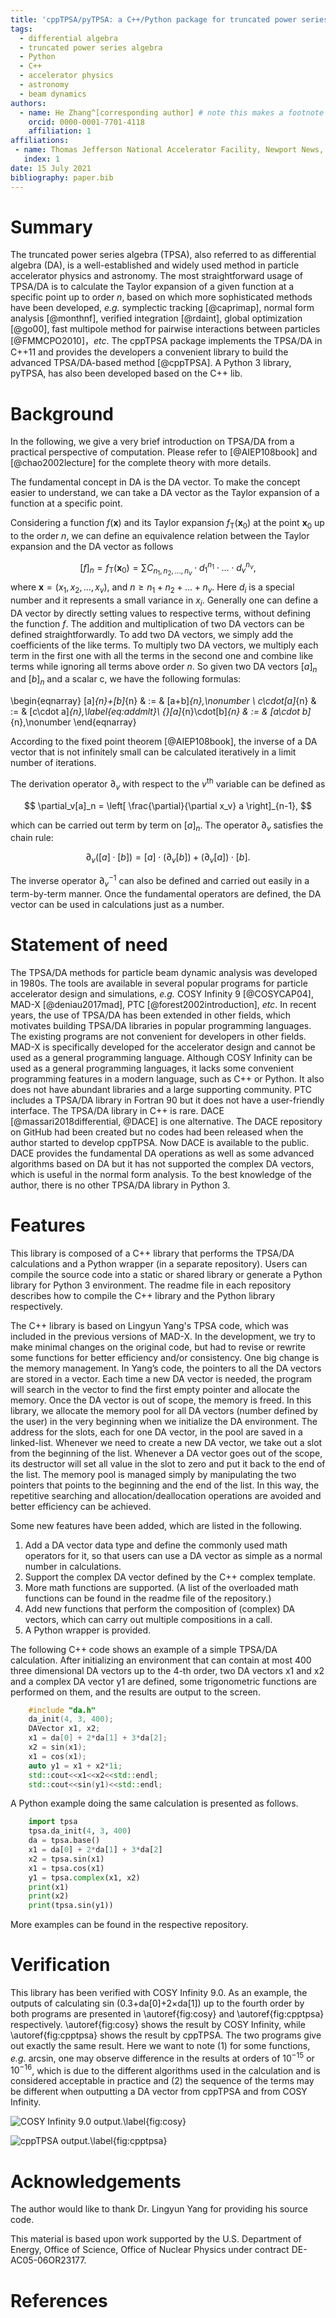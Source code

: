 ```yaml
---
title: 'cppTPSA/pyTPSA: a C++/Python package for truncated power series algebra'
tags:
  - differential algebra
  - truncated power series algebra
  - Python
  - C++
  - accelerator physics
  - astronomy
  - beam dynamics
authors:
  - name: He Zhang^[corresponding author] # note this makes a footnote saying 'co-first author'
    orcid: 0000-0001-7701-4118
    affiliation: 1 
affiliations:
 - name: Thomas Jefferson National Accelerator Facility, Newport News, VA 23606, USA
   index: 1
date: 15 July 2021
bibliography: paper.bib
---
```


# Summary

The truncated power series algebra (TPSA), also referred to as differential algebra (DA), is a well-established and widely used method in particle accelerator physics and astronomy. The most straightforward usage of TPSA/DA is to calculate the Taylor expansion  of a given function at a specific point up to order $n$, based on which more sophisticated methods have been developed, *e.g.* symplectic tracking [@caprimap], normal form analysis [@monthnf], verified integration [@rdaint], global optimization [@go00], fast multipole method for pairwise interactions between particles [@FMMCPO2010]，*etc*.  The cppTPSA package implements the TPSA/DA in C++11 and provides the developers a convenient library to build the advanced TPSA/DA-based method [@cppTPSA]. A Python 3 library, pyTPSA, has also been developed based on the C++ lib.  

# Background

In the following, we give a very brief introduction on TPSA/DA from a practical perspective of computation. Please refer to [@AIEP108book] and [@chao2002lecture] for the complete theory with more details. 

The fundamental concept in DA is the DA vector. To make the concept easier to understand, we can take a DA vector as the Taylor expansion of a function at a specific point.  

Considering a function $f(\mathbf{x})$ and its Taylor expansion $f_{\mathrm{T}}(\mathbf{x}_0)$  at the point $\mathbf{x}_0$ up to the order $n$, we can define  an equivalence relation between the Taylor expansion and the DA vector as follows

$$ [f]_n = f_{\mathrm{T}}(\mathbf{x}_0) = \sum {C_{n_1,n_2, ..., n_v}} \cdot d_1^{n_1} \cdot \dots \cdot d_v^{n_v}, $$ where $\mathbf{x} = (x_1, x_2, \dots, x_v)$, and $n \ge n_1 + n_2 + \dots + n_v$. Here $d_i$ is a special number and it represents a small variance in $x_i$. Generally one can define a DA vector by directly setting values to respective terms, without defining the function $f$. The addition and multiplication of two DA vectors can be defined straightforwardly. To add two DA vectors, we simply add  the coefficients of the like terms. To multiply two DA vectors, we multiply each term in the first one with all the terms in the second one and combine like terms while ignoring all terms above order $n$. So given two DA vectors $[a]_n$ and $[b]_n$ and a scalar c, we have the following formulas:

\begin{eqnarray}
[a]_{n}+[b]_{n} & := & [a+b]_{n},\nonumber \\
c\cdot[a]_{n} & := & [c\cdot a]_{n},\label{eq:addmlt}\\
{}[a]_{n}\cdot[b]_{n} & := & [a\cdot b]_{n},\nonumber 
\end{eqnarray}

According to the fixed point theorem [@AIEP108book], the inverse of a DA vector that is not infinitely small can be calculated iteratively in a limit number of iterations. 

The derivation operator $\partial_v$ with respect to the $v^{\mathrm{th}}$ variable can be defined as 

$$ \partial_v[a]_n = \left[ \frac{\partial}{\partial x_v} a \right]_{n-1}, $$

which can be carried out term by term on $[a]_n$. The operator $\partial_v$ satisfies the chain rule:

$$ \partial_v([a]\cdot [b]) = [a]\cdot (\partial_v [b]) + (\partial_v [a])\cdot [b]. $$

The inverse operator $\partial^{-1}_v$ can also be defined and carried out easily in a term-by-term manner. Once the fundamental operators are defined, the DA vector can be used in calculations just as a number. 

# Statement of need

The TPSA/DA methods for particle beam dynamic analysis was developed in 1980s. The tools are available in several popular programs for particle accelerator design and simulations, *e.g.* COSY Infinity 9 [@COSYCAP04], MAD-X [@deniau2017mad], PTC [@forest2002introduction], *etc*. In recent years, the use of TPSA/DA has been extended in other fields, which motivates building TPSA/DA libraries in popular programming languages. The existing programs are not convenient for developers in other fields. MAD-X is specifically developed for the accelerator design and cannot be used as a general programming language. Although COSY Infinity can be used as a general programming languages, it lacks some convenient programming features in a modern language, such as C++ or Python. It also does not have abundant libraries and  a large supporting community. PTC includes a TPSA/DA library in Fortran 90 but it does not have a user-friendly interface. The TPSA/DA library in C++ is rare. DACE [@massari2018differential, @DACE] is one alternative. The DACE repository on GitHub had been created but no codes had been released when the author started to develop cppTPSA. Now DACE is available to the public. DACE provides the fundamental DA operations as well as some advanced algorithms based on DA but it has not supported the complex DA vectors, which is useful in the normal form analysis. To the best knowledge of the author, there is no other TPSA/DA library in Python 3. 

# Features

This library is composed of a C++ library that performs the TPSA/DA calculations and a Python wrapper (in a separate repository). Users can compile the source code into a static or shared library or generate a Python library for Python 3 environment.  The readme file in each repository describes how to compile the C++ library and the Python library respectively. 



The C++ library is based on Lingyun Yang's TPSA code, which was included in the previous versions of MAD-X. In the development, we try to make minimal changes on the original code, but had to revise or rewrite some functions for better efficiency and/or consistency.  One big change is the memory management. In Yang’s code, the pointers to all the DA vectors are stored in a vector. Each time a new DA vector is needed, the program will search in the vector to find the first empty pointer and allocate the memory. Once the DA vector is out of scope, the memory is freed. In this library, we allocate the memory pool for all DA vectors (number defined by the user) in the very beginning when we initialize the DA environment. The address for the slots, each for one DA vector, in the pool are saved in a linked-list. Whenever we need to create a new DA vector, we take out a slot from the beginning of the list. Whenever a DA vector goes out of the scope, its destructor will set all value in the slot to zero and put it back to the end of the list. The memory pool is managed simply by manipulating the two pointers that points to the beginning and the end of the list. In this way, the repetitive searching and allocation/deallocation operations are avoided and better efficiency can be achieved.



Some new features have been added, which are listed in the following. 

1. Add a DA vector data type and define the commonly used math operators for it, so that users can use a DA vector as simple as a normal number in calculations. 
2. Support the complex DA vector defined by the C++ complex template. 
3. More math functions are supported. (A list of the overloaded math functions can be found in the readme file of the repository.) 
4. Add new functions that perform the composition of (complex) DA vectors, which can carry out multiple compositions in a call. 
5. A Python wrapper is provided. 



The following C++ code shows an example of a simple TPSA/DA calculation. After initializing an environment that can contain at most 400 three dimensional DA vectors up to the 4-th order, two DA vectors x1 and x2 and a complex DA vector y1 are defined, some trigonometric functions are performed on them, and the results are output to the screen. 

```c++
    #include "da.h"
    da_init(4, 3, 400);
    DAVector x1, x2;
    x1 = da[0] + 2*da[1] + 3*da[2];
    x2 = sin(x1);
    x1 = cos(x1);
    auto y1 = x1 + x2*1i;
    std::cout<<x1<<x2<<std::endl;
    std::cout<<sin(y1)<<std::endl;
```



A Python example doing the same calculation is presented as follows. 

```python
    import tpsa
    tpsa.da_init(4, 3, 400)
    da = tpsa.base()
    x1 = da[0] + 2*da[1] + 3*da[2]
    x2 = tpsa.sin(x1)
    x1 = tpsa.cos(x1)
    y1 = tpsa.complex(x1, x2)
    print(x1)
    print(x2)
    print(tpsa.sin(y1))
```

More examples can be found in the respective repository. 


# Verification

This library has been verified with COSY Infinity 9.0. As an example, the outputs of calculating sin (0.3+da[0]+2×da[1]) up to the fourth order by both programs are presented in \autoref{fig:cosy} and  \autoref{fig:cpptpsa} respectively. \autoref{fig:cosy} shows the result by COSY Infinity, while \autoref{fig:cpptpsa} shows the result by cppTPSA. The two programs give out exactly the same result. Here we want to note (1) for some functions, *e.g.* arcsin, one may observe difference in the results at orders of $10^{-15}$ or $10^{-16}$, which is due to the different algorithms used in the calculation and is considered acceptable in practice and (2) the sequence of the terms may be different when outputting a DA vector from cppTPSA and from COSY Infinity. 



![COSY Infinity 9.0 output.\label{fig:cosy}](cosy-output.png)

![cppTPSA output.\label{fig:cpptpsa}](cppTPSA-output.png)

# Acknowledgements

The author would like to thank Dr. Lingyun Yang for providing his source code. 

This material is based upon work supported by the U.S. Department of Energy, Office of Science, Office of Nuclear Physics under contract DE-AC05-06OR23177.



# References

